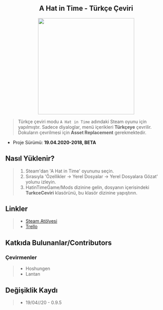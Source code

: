 <h2 align="center"> A Hat in Time - Türkçe Çeviri </h2>
<p align="center"><img width="300" height="300" src="https://github.com/Hoshungen/AHatinTime_TRK/blob/master/TurkceCeviri/icon_TRK.jpg"></p>

> Türkçe çeviri modu `A Hat in Time` adındaki Steam oyunu için yapılmıştır. Sadece diyaloglar, menü içerikleri **Türkçeye** çevrilir. Dokuların çevrilmesi için **Asset Replacement** gerekmektedir.

* Proje Sürümü: **19.04.2020-2018, BETA**

## Nasıl Yüklenir?
> 1. Steam'dan 'A Hat in Time' oyununu seçin.
> 2. Sırasıyla 'Özellikler → Yerel Dosyalar → Yerel Dosyalara Gözat' yolunu izleyin.
> 3. HatinTimeGame/Mods dizinine gelin, dosyanın içerisindeki **TurkceCeviri** klasörünü, bu klasör dizinine yapıştırın.

## Linkler
> * [Steam Atölyesi](https://steamcommunity.com/sharedfiles/filedetails/?id=2066537900 "Steam Atölye Sayfası")
> * [Trello](https://trello.com/b/kSIQkuJG/a-hat-in-time-t%C3%BCrk%C3%A7e-%C3%A7eviri "Trello Sayfası")

## Katkıda Bulunanlar/Contributors
### Çevirmenler
> * Hoshungen
> * Lantan

## Değişiklik Kaydı
> * 19/04//20 - 0.9.5

